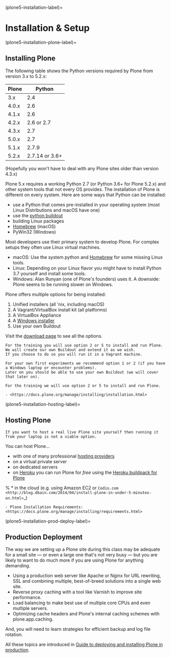 (plone5-installation-label)=

# Installation & Setup

(plone5-installation-plone-label)=

## Installing Plone

The following table shows the Python versions required by Plone from version 3.x to 5.2.x:

| Plone | Python         |
| ----- | -------------- |
| 3.x   | 2.4            |
| 4.0.x | 2.6            |
| 4.1.x | 2.6            |
| 4.2.x | 2.6 or 2.7     |
| 4.3.x | 2.7            |
| 5.0.x | 2.7            |
| 5.1.x | 2.7.9          |
| 5.2.x | 2.7.14 or 3.6+ |

(Hopefully you won't have to deal with any Plone sites older than version 4.3.x)

Plone 5.x requires a working Python 2.7 (or Python 3.6+ for Plone 5.2.x) and other system tools that not every OS provides.
The installation of Plone is different on every system.
Here are some ways that Python can be installed:

- use a Python that comes pre-installed in your operating system (most Linux Distributions and macOS have one)
- use the [python buildout](https://github.com/collective/buildout.python)
- building Linux packages
- [Homebrew](https://brew.sh) (macOS)
- PyWin32 (Windows)

Most developers use their primary system to develop Plone.
For complex setups they often use Linux virtual machines.

- macOS: Use the system python and [Homebrew](https://brew.sh) for some missing Linux tools.
- Linux: Depending on your Linux flavor you might have to install Python 3.7 yourself and install some tools.
- Windows: Alan Runyan (one of Plone's founders) uses it. A downside: Plone seems to be running slower on Windows.

Plone offers multiple options for being installed:

1. Unified installers (all 'nix, including macOS)
2. A Vagrant/VirtualBox install kit (all platforms)
3. A VirtualBox Appliance
4. A [Windows installer](https://github.com/plone/WinPloneInstaller)
5. Use your own Buildout

Visit the [download page](https://plone.org/download) to see all the options.

```{only} not presentation
For the training you will use option 2 or 5 to install and run Plone.
We will create our own Buildout and extend it as we wish.
If you choose to do so you will run it in a Vagrant machine.

For your own first experiments we recommend option 1 or 2 (if you have a Windows laptop or encounter problems).
Later on you should be able to use your own Buildout (we will cover that later on).
```

```{only} presentation
For the training we will use option 2 or 5 to install and run Plone.
```

```{seealso}
- <https://docs.plone.org/manage/installing/installation.html>
```

(plone5-installation-hosting-label)=

## Hosting Plone

```{only} not presentation
If you want to host a real live Plone site yourself then running it from your laptop is not a viable option.
```

You can host Plone...

- with one of many professional [hosting providers](https://plone.org/providers)
- on a virtual private server
- on dedicated servers
- on [Heroku](https://www.heroku.com) you can run Plone for *free* using the [Heroku buildpack for Plone](https://github.com/plone/heroku-buildpack-plone)

% * in the cloud (e.g. using Amazon EC2 or `Codio.com <http://blog.dbain.com/2014/04/install-plone-in-under-5-minutes-on.html>`_)

```{seealso}
- Plone Installation Requirements: <https://docs.plone.org/manage/installing/requirements.html>
```

(plone5-installation-prod-deploy-label)=

## Production Deployment

The way we are setting up a Plone site during this class may be adequate for a small site
— or even a large one that's not very busy — but you are likely to want to do much more if you are using Plone for anything demanding.

- Using a production web server like Apache or Nginx for URL rewriting, SSL and combining multiple, best-of-breed solutions into a single web site.
- Reverse proxy caching with a tool like Varnish to improve site performance.
- Load balancing to make best use of multiple core CPUs and even multiple servers.
- Optimizing cache headers and Plone's internal caching schemes with plone.app.caching.

And, you will need to learn strategies for efficient backup and log file rotation.

All these topics are introduced in [Guide to deploying and installing Plone in production](https://docs.plone.org/manage/deploying/index.html).
